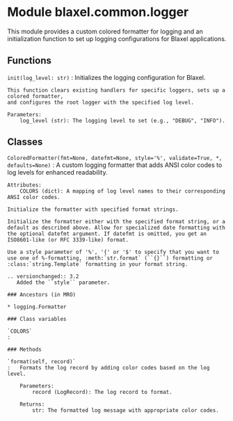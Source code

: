 Module blaxel.common.logger
===========================
This module provides a custom colored formatter for logging and an initialization function
to set up logging configurations for Blaxel applications.

Functions
---------

`init(log_level: str)`
:   Initializes the logging configuration for Blaxel.
    
    This function clears existing handlers for specific loggers, sets up a colored formatter,
    and configures the root logger with the specified log level.
    
    Parameters:
        log_level (str): The logging level to set (e.g., "DEBUG", "INFO").

Classes
-------

`ColoredFormatter(fmt=None, datefmt=None, style='%', validate=True, *, defaults=None)`
:   A custom logging formatter that adds ANSI color codes to log levels for enhanced readability.
    
    Attributes:
        COLORS (dict): A mapping of log level names to their corresponding ANSI color codes.
    
    Initialize the formatter with specified format strings.
    
    Initialize the formatter either with the specified format string, or a
    default as described above. Allow for specialized date formatting with
    the optional datefmt argument. If datefmt is omitted, you get an
    ISO8601-like (or RFC 3339-like) format.
    
    Use a style parameter of '%', '{' or '$' to specify that you want to
    use one of %-formatting, :meth:`str.format` (``{}``) formatting or
    :class:`string.Template` formatting in your format string.
    
    .. versionchanged:: 3.2
       Added the ``style`` parameter.

    ### Ancestors (in MRO)

    * logging.Formatter

    ### Class variables

    `COLORS`
    :

    ### Methods

    `format(self, record)`
    :   Formats the log record by adding color codes based on the log level.
        
        Parameters:
            record (LogRecord): The log record to format.
        
        Returns:
            str: The formatted log message with appropriate color codes.